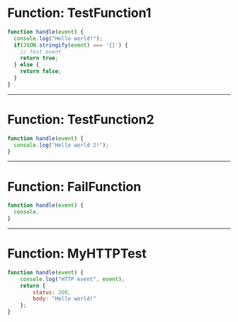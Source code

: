 # Function: TestFunction1

```javascript
function handle(event) {
  console.log("Hello world!");
  if(JSON.stringify(event) === '{}') {
    // Test event
    return true;
  } else {
    return false;
  }
}
```

------
# Function: TestFunction2

```JavaScript
function handle(event) {
  console.log("Hello world 2!"); 
}
```
----
# Function: FailFunction

```JavaScript
function handle(event) {
  console.
}
```

---
# Function: MyHTTPTest
```javascript
function handle(event) {
    console.log("HTTP event", event);
    return {
        status: 200,
        body: "Hello world!"
    };
}
```
